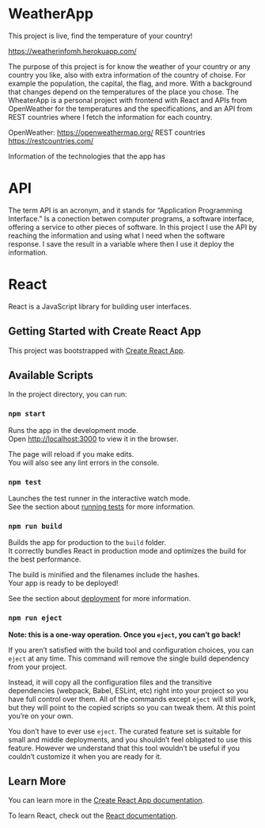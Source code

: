 # WeatherApp

This project is live, find the temperature of your country!

https://weatherinfomh.herokuapp.com/

The purpose of this project is for know the weather of your country or any country you like, also with extra information of the country of choise. For example the population, the capital, the flag, and more.
With a background that changes depend on the temperatures of the place you chose.
The WheaterApp is a personal project with frontend with React and APIs from OpenWeather for the temperatures and the specifications, and an API from REST countries where I fetch the information for each country.

OpenWeather: https://openweathermap.org/
REST countries https://restcountries.com/

Information of the technologies that the app has

# API

The term API is an acronym, and it stands for “Application Programming Interface.”
Is a conection betwen computer programs, a software interface, offering a service to other pieces of software. In this project I use the API by reaching the information and using what I need when the software response. 
I save the result in a variable where then I use it deploy the information.

# React

React is a JavaScript library for building user interfaces.

## Getting Started with Create React App

This project was bootstrapped with [Create React App](https://github.com/facebook/create-react-app).

## Available Scripts

In the project directory, you can run:

### `npm start`

Runs the app in the development mode.\
Open [http://localhost:3000](http://localhost:3000) to view it in the browser.

The page will reload if you make edits.\
You will also see any lint errors in the console.

### `npm test`

Launches the test runner in the interactive watch mode.\
See the section about [running tests](https://facebook.github.io/create-react-app/docs/running-tests) for more information.

### `npm run build`

Builds the app for production to the `build` folder.\
It correctly bundles React in production mode and optimizes the build for the best performance.

The build is minified and the filenames include the hashes.\
Your app is ready to be deployed!

See the section about [deployment](https://facebook.github.io/create-react-app/docs/deployment) for more information.

### `npm run eject`

**Note: this is a one-way operation. Once you `eject`, you can’t go back!**

If you aren’t satisfied with the build tool and configuration choices, you can `eject` at any time. This command will remove the single build dependency from your project.

Instead, it will copy all the configuration files and the transitive dependencies (webpack, Babel, ESLint, etc) right into your project so you have full control over them. All of the commands except `eject` will still work, but they will point to the copied scripts so you can tweak them. At this point you’re on your own.

You don’t have to ever use `eject`. The curated feature set is suitable for small and middle deployments, and you shouldn’t feel obligated to use this feature. However we understand that this tool wouldn’t be useful if you couldn’t customize it when you are ready for it.

## Learn More

You can learn more in the [Create React App documentation](https://facebook.github.io/create-react-app/docs/getting-started).

To learn React, check out the [React documentation](https://reactjs.org/).

 
